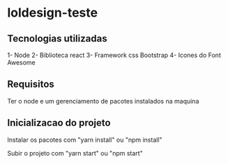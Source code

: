 # loldesign-teste

## Tecnologias utilizadas

1- Node
2- Biblioteca react
3- Framework css Bootstrap
4- Icones do Font Awesome

## Requisitos

Ter o node e um gerenciamento de pacotes instalados na maquina

## Inicializacao do projeto

Instalar os pacotes com "yarn install" ou "npm install"

Subir o projeto com "yarn start" ou "npm start"

